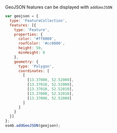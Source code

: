 <link rel="stylesheet" href="https://raw.githubusercontent.com/OSMBuildings/OSMBuildings/master/dist/OSMBuildings/OSMBuildings.css">
<link rel=stylesheet href=assets/tutorial_prep.css>
<script src=https://rawgit.com/OSMBuildings/OSMBuildings/master/dist/OSMBuildings/OSMBuildings.js></script>

<div id='map'></div>

<script src=assets/tutorial_prep.js></script>

<script>
  map.setPosition({latitude: 52.52000, longitude: 13.37000});
  
  var geojson = {
    type: 'FeatureCollection',
    features: [{
      type: 'Feature',
      properties: {
        color: '#ff0000',
        roofColor: '#cc0000',
        height: 50,
        minHeight: 0
      },
      geometry: {
        type: 'Polygon',
        coordinates: [
          [
            [13.37000, 52.52000],
            [13.37010, 52.52000],
            [13.37010, 52.52010],
            [13.37000, 52.52010],
            [13.37000, 52.52000]
          ]
        ]
      }
    }]
  };
  osmb.addGeoJSON(geojson);
</script>

GeoJSON features can be displayed with `addGeoJSON`

````javascript
var geojson = {
  type: 'FeatureCollection',
  features: [{
    type: 'Feature',
    properties: {
      color: '#ff0000',
      roofColor: '#cc0000',
      height: 50,
      minHeight: 0
    },
    geometry: {
      type: 'Polygon',
      coordinates: [
        [
          [13.37000, 52.52000],
          [13.37010, 52.52000],
          [13.37010, 52.52010],
          [13.37000, 52.52010],
          [13.37000, 52.52000]
        ]
      ]
    }
  }]
};
osmb.addGeoJSON(geojson);
````
